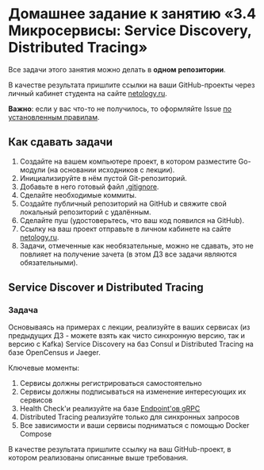 # Домашнее задание к занятию «3.4 Микросервисы: Service Discovery, Distributed Tracing»

Все задачи этого занятия можно делать в **одном репозитории**.

В качестве результата пришлите ссылки на ваши GitHub-проекты через личный кабинет студента на сайте [netology.ru](https://netology.ru).

**Важно**: если у вас что-то не получилось, то оформляйте Issue [по установленным правилам](../report-requirements.md).

## Как сдавать задачи

1. Создайте на вашем компьютере проект, в котором разместите Go-модули (на основании исходников с лекции).
1. Инициализируйте в нём пустой Git-репозиторий.
1. Добавьте в него готовый файл [.gitignore](../.gitignore).
1. Сделайте необходимые коммиты.
1. Создайте публичный репозиторий на GitHub и свяжите свой локальный репозиторий с удалённым.
1. Сделайте пуш (удостоверьтесь, что ваш код появился на GitHub).
1. Ссылку на ваш проект отправьте в личном кабинете на сайте [netology.ru](https://netology.ru).
1. Задачи, отмеченные как необязательные, можно не сдавать, это не повлияет на получение зачета (в этом ДЗ все задачи являются обязательными).

## Service Discover и Distributed Tracing

### Задача

Основываясь на примерах с лекции, реализуйте в ваших сервисах (из предыдущих ДЗ - можете взять как чисто синхронную версию, так и версию с Kafka) Service Discovery на баз Consul и Distributed Tracing на базе OpenCensus и Jaeger.

Ключевые моменты:
1. Сервисы должны регистрироваться самостоятельно
1. Сервисы должны подписываться на изменение интересующих их сервисов
1. Health Check'и реализуйте на базе [Endpoint'ов gRPC](https://github.com/grpc/grpc/blob/master/doc/health-checking.md)
1. Distributed Tracing реализуйте только для синхронных запросов
1. Все зависимости и ваши сервисы подниматься с помощью Docker Compose

В качестве результата пришлите ссылку на ваш GitHub-проект, в котором реализованы описанные выше требования.
